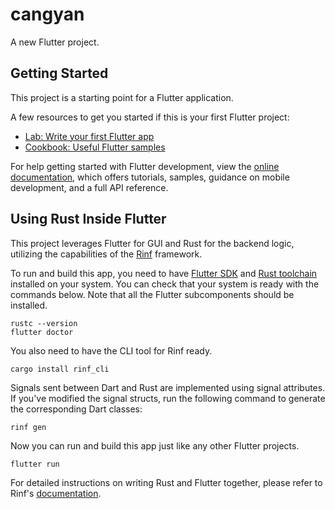 # cangyan

A new Flutter project.

## Getting Started

This project is a starting point for a Flutter application.

A few resources to get you started if this is your first Flutter project:

- [Lab: Write your first Flutter app](https://docs.flutter.dev/get-started/codelab)
- [Cookbook: Useful Flutter samples](https://docs.flutter.dev/cookbook)

For help getting started with Flutter development, view the
[online documentation](https://docs.flutter.dev/), which offers tutorials,
samples, guidance on mobile development, and a full API reference.

## Using Rust Inside Flutter

This project leverages Flutter for GUI and Rust for the backend logic,
utilizing the capabilities of the
[Rinf](https://pub.dev/packages/rinf) framework.

To run and build this app, you need to have
[Flutter SDK](https://docs.flutter.dev/get-started/install)
and [Rust toolchain](https://www.rust-lang.org/tools/install)
installed on your system.
You can check that your system is ready with the commands below.
Note that all the Flutter subcomponents should be installed.

```shell
rustc --version
flutter doctor
```

You also need to have the CLI tool for Rinf ready.

```shell
cargo install rinf_cli
```

Signals sent between Dart and Rust are implemented using signal attributes.
If you've modified the signal structs, run the following command
to generate the corresponding Dart classes:

```shell
rinf gen
```

Now you can run and build this app just like any other Flutter projects.

```shell
flutter run
```

For detailed instructions on writing Rust and Flutter together,
please refer to Rinf's [documentation](https://rinf.cunarist.com).
